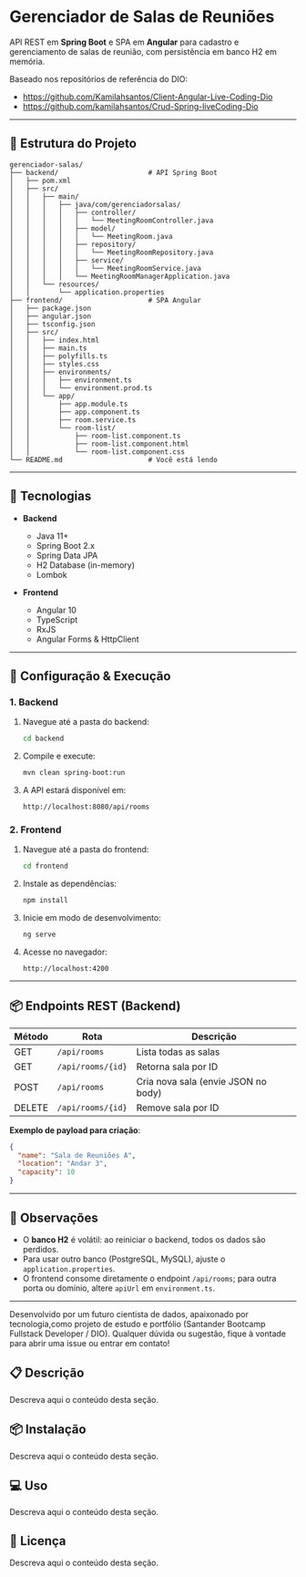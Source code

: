 # Gerenciador de Salas de Reuniões

API REST em **Spring Boot** e SPA em **Angular** para cadastro e gerenciamento de salas de reunião, com persistência em banco H2 em memória.

Baseado nos repositórios de referência do DIO:
- https://github.com/Kamilahsantos/Client-Angular-Live-Coding-Dio  
- https://github.com/kamilahsantos/Crud-Spring-liveCoding-Dio  

---

## 📂 Estrutura do Projeto

```
gerenciador-salas/
├── backend/                      # API Spring Boot
│   ├── pom.xml
│   ├── src/
│   │   ├── main/
│   │   │   ├── java/com/gerenciadorsalas/
│   │   │   │   ├── controller/
│   │   │   │   │   └── MeetingRoomController.java
│   │   │   │   ├── model/
│   │   │   │   │   └── MeetingRoom.java
│   │   │   │   ├── repository/
│   │   │   │   │   └── MeetingRoomRepository.java
│   │   │   │   ├── service/
│   │   │   │   │   └── MeetingRoomService.java
│   │   │   │   └── MeetingRoomManagerApplication.java
│   │   └── resources/
│   │       └── application.properties
├── frontend/                     # SPA Angular
│   ├── package.json
│   ├── angular.json
│   ├── tsconfig.json
│   ├── src/
│   │   ├── index.html
│   │   ├── main.ts
│   │   ├── polyfills.ts
│   │   ├── styles.css
│   │   ├── environments/
│   │   │   ├── environment.ts
│   │   │   └── environment.prod.ts
│   │   └── app/
│   │       ├── app.module.ts
│   │       ├── app.component.ts
│   │       ├── room.service.ts
│   │       └── room-list/
│   │           ├── room-list.component.ts
│   │           ├── room-list.component.html
│   │           └── room-list.component.css
└── README.md                     # Você está lendo
```

---

## 🚀 Tecnologias

- **Backend**  
  - Java 11+  
  - Spring Boot 2.x  
  - Spring Data JPA  
  - H2 Database (in-memory)  
  - Lombok  

- **Frontend**  
  - Angular 10  
  - TypeScript  
  - RxJS  
  - Angular Forms & HttpClient  

---

## 🔧 Configuração & Execução

### 1. Backend

1. Navegue até a pasta do backend:
   ```bash
   cd backend
   ```
2. Compile e execute:
   ```bash
   mvn clean spring-boot:run
   ```
3. A API estará disponível em:
   ```
   http://localhost:8080/api/rooms
   ```

### 2. Frontend

1. Navegue até a pasta do frontend:
   ```bash
   cd frontend
   ```
2. Instale as dependências:
   ```bash
   npm install
   ```
3. Inicie em modo de desenvolvimento:
   ```bash
   ng serve
   ```
4. Acesse no navegador:
   ```
   http://localhost:4200
   ```

---

## 📦 Endpoints REST (Backend)

| Método | Rota               | Descrição                          |
| ------ | ------------------ | ---------------------------------- |
| GET    | `/api/rooms`       | Lista todas as salas               |
| GET    | `/api/rooms/{id}`  | Retorna sala por ID                |
| POST   | `/api/rooms`       | Cria nova sala (envie JSON no body)|
| DELETE | `/api/rooms/{id}`  | Remove sala por ID                 |

**Exemplo de payload para criação**:
```json
{
  "name": "Sala de Reuniões A",
  "location": "Andar 3",
  "capacity": 10
}
```

---

## 📝 Observações

- O **banco H2** é volátil: ao reiniciar o backend, todos os dados são perdidos.  
- Para usar outro banco (PostgreSQL, MySQL), ajuste o `application.properties`.  
- O frontend consome diretamente o endpoint `/api/rooms`; para outra porta ou domínio, altere `apiUrl` em `environment.ts`.  

---

Desenvolvido por um futuro cientista de dados, apaixonado por tecnologia,como projeto de estudo e portfólio (Santander Bootcamp Fullstack Developer / DIO). Qualquer dúvida ou sugestão, fique à vontade para abrir uma issue ou entrar em contato!


## 📋 Descrição

Descreva aqui o conteúdo desta seção.


## 📦 Instalação

Descreva aqui o conteúdo desta seção.


## 💻 Uso

Descreva aqui o conteúdo desta seção.


## 📄 Licença

Descreva aqui o conteúdo desta seção.
